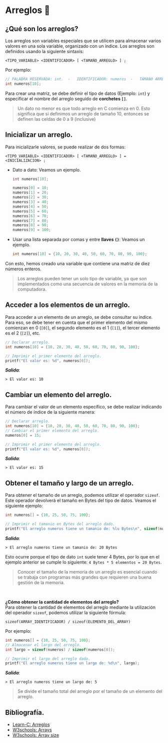 # Arreglos 📰
## ¿Qué son los arreglos?
Los arreglos son variables especiales que se utilicen para almacenar varios valores en una sola variable, organizado con un índice. Los arreglos son definidos usando la siguiente sintaxis:
```
<TIPO_VARIABLE> <IDENTIFICADOR> [ <TAMAÑO_ARREGLO> ] ;
```

Por ejemplo:
```c
// PALABRA RESERVADA: int.  -   IDENTIFICADOR: numeros  -   TAMAÑO ARREGLO: 10.
int numeros[10];
```
Para crear una matriz, se debe definir el tipo de datos (Ejemplo: `int`) y especificar el nombre del arreglo seguido de **corchetes `[]`**.
> Un dato no menor es que todo arreglo en C comienza en 0. Esto significa que si definimos un arreglo de tamaño 10, entonces se definen las celdas de 0 a 9 (inclusive)

## Inicializar un arreglo.
Para inicializarle valores, se puede realizar de dos formas:
```
<TIPO_VARIABLE> <IDENTIFICADOR> [ <TAMAÑO_ARREGLO> ] = <INICIALIZACION> ;
```
- Dato a dato: Veamos un ejemplo.
    ```c
    int numeros[10];

    numeros[0] = 10;
    numeros[1] = 20;
    numeros[2] = 30;
    numeros[3] = 40;
    numeros[4] = 50;
    numeros[5] = 60;
    numeros[6] = 70;
    numeros[7] = 80;
    numeros[8] = 90;
    numeros[9] = 100;
    ```
- Usar una lista separada por comas y entre **llaves `{}`**: Veamos un ejemplo.
    ```c
    int numeros[10] = {10, 20, 30, 40, 50, 60, 70, 80, 90, 100};
    ```

Con esto, hemos creado una variable que contiene una matriz de diez números enteros.
> Los arreglos pueden tener un solo tipo de variable, ya que son implementados como una secuencia de valores en la memoria de la computadora.

## Acceder a los elementos de un arreglo.
Para acceder a un elemento de un arreglo, se debe consultar su índice. Para eso, se debe tener en cuenta que el primer elemento del mismo comienzan en 0 (`[0]`), el segundo elemento es el 1 (`[1]`), el tercer elemento es el 2 (`[2]`), etc.
```c
// Declarar arreglo.
int numeros[10] = {10, 20, 30, 40, 50, 60, 70, 80, 90, 100};

// Imprimir el primer elemento del arreglo.
printf("El valor es: %d", numeros[0]);
```
***Salida***:
```
> El valor es: 10
```

## Cambiar un elemento del arreglo.
Para cambiar el valor de un elemento específico, se debe realizar indicando el número de índice de la siguiente manera:
```c
// Declarar arreglo.
int numeros[10] = {10, 20, 30, 40, 50, 60, 70, 80, 90, 100};            // numeros[0] es: 10.
// Cambiar el primer elemento del arreglo.
numeros[0] = 15;                                                        // Ahora numeros[0] es: 15.

// Imprimir el primer elemento del arreglo.
printf("El valor es: %d", numeros[0]);
```
***Salida***:
```
> El valor es: 15
```

## Obtener el tamaño y largo de un arreglo.
Para obtener el tamaño de un arreglo, podemos utilizar el operador `sizeof`. Este operador devolverá el tamaño en Bytes del tipo de datos. Veamos el siguiente ejemplo:
```c
int numeros[] = {10, 25, 50, 75, 100};

// Imprimir el tamanio en Bytes del arreglo dado.
printf("El arreglo numeros tiene un tamanio de: %lu Bytes\n", sizeof(numeros));
```
***Salida***:
```
> El arreglo numeros tiene un tamanio de: 20 Bytes
```
Esto ocurre porque el tipo de dato `int` suele tener 4 Bytes, por lo que en el ejemplo anterior se cumple lo siguiente: `4 Bytes * 5 elementos = 20 Bytes`.

> Conocer el tamaño de la memoria de un arreglo es esencial cuando se trabaja con programas más grandes que requieren una buena gestión de la memoria.

<br>

**¿Cómo obtener la cantidad de elementos del arreglo?**<br>
Para obtener la cantidad de elementos del arreglo mediante la utilización del operador `sizeof`, podemos utilizar la siguiente fórmula:
```
sizeof(ARRAY_IDENTIFICADOR) / sizeof(ELEMENTO_DEL_ARRAY)
```

Por ejemplo:
```c
int numeros[] = {10, 25, 50, 75, 100};
// Almacenar el largo del arreglo.
int largo = sizeof(numeros) / sizeof(numeros[0]);

// Imprimir el largo del arreglo dado.
printf("El arreglo numeros tiene un largo de: %d\n", largo);
```
***Salida***:
```
> El arreglo numeros tiene un largo de: 5
```
> Se divide el tamaño total del arreglo por el tamaño de un elemento del arreglo.

## Bibliografía.
- [Learn-C: Arreglos](https://www.learn-c.org/es/Arrays)
- [W3schools: Arrays](https://www.w3schools.com/c/c_arrays.php)
- [W3schools: Array size](https://www.w3schools.com/c/c_arrays_size.php)